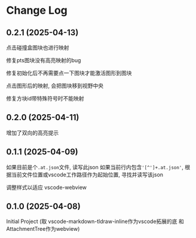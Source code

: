 # Change Log

## 0.2.1 (2025-04-13)

点击碰撞盒图块也进行映射

修复pts图块没有高亮映射的bug

修复初始化后不再需要点一下图块才能激活图形到图块

点击图形后的映射, 会把图块移到视野中央

修复方块id带特殊符号时不能映射

## 0.2.0 (2025-04-11)

增加了双向的高亮提示

## 0.1.1 (2025-04-09)

如果目前是个`.at.json`文件, 读写此json
如果当前行内包含`'[^']+.at.json'`, 根据当前文件位置或vscode工作路径作为起始位置, 寻找并读写该json

调整样式以适应 vscode-webview


## 0.1.0 (2025-04-08)

Initial Project (取 vscode-markdown-tldraw-inline作为vscode拓展的底 和 AttachmentTree作为webview)
